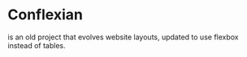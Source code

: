 # Conflexian

is an old project that evolves website layouts, updated to use flexbox instead of tables.
